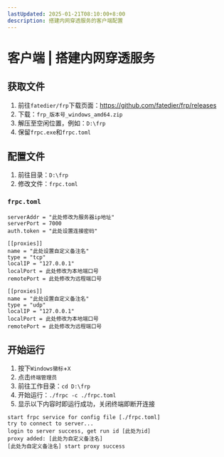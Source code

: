 ```yaml
---
lastUpdated: 2025-01-21T08:10:00+8:00
description: 搭建内网穿透服务的客户端配置
---
```


# 客户端 | 搭建内网穿透服务

## 获取文件

1. 前往`fatedier/frp`下载页面：<https://github.com/fatedier/frp/releases>
2. 下载：`frp_版本号_windows_amd64.zip`
3. 解压至空闲位置，例如：`D:\frp`
4. 保留`frpc.exe`和`frpc.toml`

## 配置文件

1. 前往目录：`D:\frp`
2. 修改文件：`frpc.toml`

### `frpc.toml`

```toml{3}
serverAddr = "此处修改为服务器ip地址"
serverPort = 7000
auth.token = "此处设置连接密码"

[[proxies]]
name = "此处设置自定义备注名"
type = "tcp"
localIP = "127.0.0.1"
localPort = 此处修改为本地端口号
remotePort = 此处修改为远程端口号

[[proxies]]
name = "此处设置自定义备注名"
type = "udp"
localIP = "127.0.0.1"
localPort = 此处修改为本地端口号
remotePort = 此处修改为远程端口号
```

## 开始运行

1. 按下`Windows徽标`+`X`
2. 点击`终端管理员`
3. 前往工作目录：`cd D:\frp`
4. 开始运行：`./frpc -c ./frpc.toml`
5. 显示以下内容时即运行成功，关闭终端即断开连接

```ansi
start frpc service for config file [./frpc.toml]
try to connect to server...
login to server success, get run id [此处为id]
proxy added: [此处为自定义备注名]
[此处为自定义备注名] start proxy success
```
